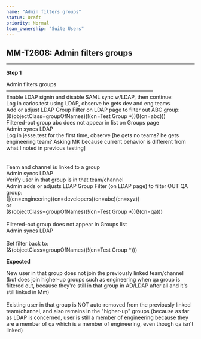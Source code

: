 ```yaml
---
name: "Admin filters groups"
status: Draft
priority: Normal
team_ownership: "Suite Users"
---
```


## MM-T2608: Admin filters groups

---

**Step 1**

Admin filters groups\
————————————————————————————\
Enable LDAP signin and disable SAML sync w/LDAP, then continue:\
Log in carlos.test using LDAP, observe he gets dev and eng teams\
Add or adjust LDAP Group Filter on LDAP page to filter out ABC group:\
(&(objectClass=groupOfNames)(!(cn=Test Group \*))(!(cn=abc)))\
Filtered-out group abc does not appear in list on Groups page\
Admin syncs LDAP\
Log in jesse.test for the first time, observe \[he gets no teams? he gets engineering team? Asking MK because current behavior is different from what I noted in previous testing]\
\
\
Team and channel is linked to a group\
Admin syncs LDAP\
Verify user in that group is in that team/channel\
Admin adds or adjusts LDAP Group Filter (on LDAP page) to filter OUT QA group:\
(|(cn=engineering)(cn=developers)(cn=abc)(cn=xyz))\
or\
(&(objectClass=groupOfNames)(!(cn=Test Group \*))(!(cn=qa)))\
\
Filtered-out group does not appear in Groups list\
Admin syncs LDAP\
\
Set filter back to:\
(&(objectClass=groupOfNames)(!(cn=Test Group \*)))

**Expected**

New user in that group does not join the previously linked team/channel (but does join higher-up groups such as engineering when qa group is filtered out, because they're still in that group in AD/LDAP after all and it's still linked in Mm)\
\
Existing user in that group is NOT auto-removed from the previously linked team/channel, and also remains in the "higher-up" groups (because as far as LDAP is concerned, user is still a member of engineering because they are a member of qa which is a member of engineering, even though qa isn't linked)
